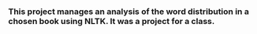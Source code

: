 ### This project manages an analysis of the word distribution in a chosen book using NLTK. It was a project for a class.
